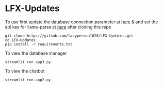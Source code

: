# LFX-Updates

To use first update the database connection parameter at [here](https://github.com/lazyperson1020/LFX-Updates/blob/main/utils.py) &  and set the api key for llama-parse at [here](https://github.com/lazyperson1020/LFX-Updates/blob/73616f3e4cbfaf2d4dd81dc4ea69ec112bfa0eb9/parsing.py#L48) after cloning this repo
```
git clone https://github.com/lazyperson1020/LFX-Updates.git
cd LFX-Updates
pip install -r requirements.txt
```
To view the database manager
```
streamlit run app3.py
```
To view the chatbot
```
streamlit run app2.py
```

